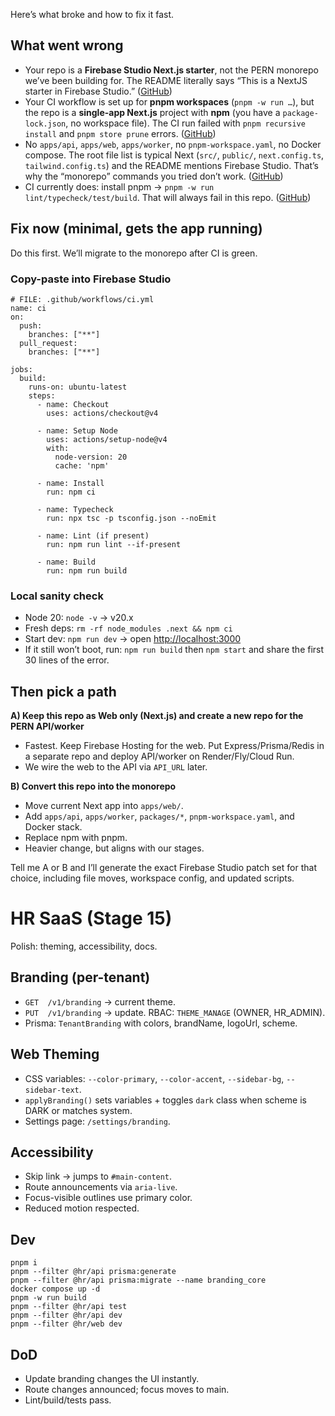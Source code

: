 Here’s what broke and how to fix it fast.

## What went wrong

* Your repo is a **Firebase Studio Next.js starter**, not the PERN monorepo we’ve been building for. The README literally says “This is a NextJS starter in Firebase Studio.” ([GitHub][1])
* Your CI workflow is set up for **pnpm workspaces** (`pnpm -w run …`), but the repo is a **single-app Next.js** project with **npm** (you have a `package-lock.json`, no workspace file). The CI run failed with `pnpm recursive install` and `pnpm store prune` errors. ([GitHub][2])
* No `apps/api`, `apps/web`, `apps/worker`, no `pnpm-workspace.yaml`, no Docker compose. The root file list is typical Next (`src/`, `public/`, `next.config.ts`, `tailwind.config.ts`) and the README mentions Firebase Studio. That’s why the “monorepo” commands you tried don’t work. ([GitHub][1])
* CI currently does: install pnpm → `pnpm -w run lint/typecheck/test/build`. That will always fail in this repo. ([GitHub][3])

## Fix now (minimal, gets the app running)

Do this first. We’ll migrate to the monorepo after CI is green.

### Copy-paste into Firebase Studio

```
# FILE: .github/workflows/ci.yml
name: ci
on:
  push:
    branches: ["**"]
  pull_request:
    branches: ["**"]

jobs:
  build:
    runs-on: ubuntu-latest
    steps:
      - name: Checkout
        uses: actions/checkout@v4

      - name: Setup Node
        uses: actions/setup-node@v4
        with:
          node-version: 20
          cache: 'npm'

      - name: Install
        run: npm ci

      - name: Typecheck
        run: npx tsc -p tsconfig.json --noEmit

      - name: Lint (if present)
        run: npm run lint --if-present

      - name: Build
        run: npm run build
```

### Local sanity check

* Node 20: `node -v` → v20.x
* Fresh deps: `rm -rf node_modules .next && npm ci`
* Start dev: `npm run dev` → open [http://localhost:3000](http://localhost:3000)
* If it still won’t boot, run: `npm run build` then `npm start` and share the first 30 lines of the error.

## Then pick a path

**A) Keep this repo as Web only (Next.js) and create a new repo for the PERN API/worker**

* Fastest. Keep Firebase Hosting for the web. Put Express/Prisma/Redis in a separate repo and deploy API/worker on Render/Fly/Cloud Run.
* We wire the web to the API via `API_URL` later.

**B) Convert this repo into the monorepo**

* Move current Next app into `apps/web/`.
* Add `apps/api`, `apps/worker`, `packages/*`, `pnpm-workspace.yaml`, and Docker stack.
* Replace npm with pnpm.
* Heavier change, but aligns with our stages.

Tell me A or B and I’ll generate the exact Firebase Studio patch set for that choice, including file moves, workspace config, and updated scripts.

[1]: https://github.com/albabdel/hr-system.git "GitHub - albabdel/hr-system"
[2]: https://github.com/albabdel/hr-system/actions/runs/18228863242 "--- · albabdel/hr-system@ba3239e · GitHub"
[3]: https://github.com/albabdel/hr-system/actions/runs/18228863242/workflow "--- · albabdel/hr-system@ba3239e  · GitHub"
# HR SaaS (Stage 15)
Polish: theming, accessibility, docs.

## Branding (per-tenant)
- `GET  /v1/branding` → current theme.
- `PUT  /v1/branding` → update. RBAC: `THEME_MANAGE` (OWNER, HR_ADMIN).
- Prisma: `TenantBranding` with colors, brandName, logoUrl, scheme.

## Web Theming
- CSS variables: `--color-primary`, `--color-accent`, `--sidebar-bg`, `--sidebar-text`.
- `applyBranding()` sets variables + toggles `dark` class when scheme is DARK or matches system.
- Settings page: `/settings/branding`.

## Accessibility
- Skip link → jumps to `#main-content`.
- Route announcements via `aria-live`.
- Focus-visible outlines use primary color.
- Reduced motion respected.

## Dev
```
pnpm i
pnpm --filter @hr/api prisma:generate
pnpm --filter @hr/api prisma:migrate --name branding_core
docker compose up -d
pnpm -w run build
pnpm --filter @hr/api test
pnpm --filter @hr/api dev
pnpm --filter @hr/web dev
```

## DoD
- Update branding changes the UI instantly.
- Route changes announced; focus moves to main.
- Lint/build/tests pass.
